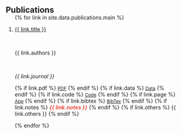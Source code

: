 <h2 id="publications" style="margin: 2px 0px -15px;">Publications</h2>
<script type='text/javascript' src='https://d1bxh8uas1mnw7.cloudfront.net/assets/embed.js'></script>

<div class="publications">
<ol class="bibliography">

{% for link in site.data.publications.main %}

<li>
  <div class="col-sm-9" style="position: relative;padding-right: 50px;padding-left: 0px;">
      <div>
        <p><span class="title"><a href="{{ link.doi }}">{{ link.title }}</a></span></p>
        <br>
        <p></p><span class="author">{{ link.authors }}</span></p>
        <br>
        <p></p><span class="periodical"><em>{{ link.journal }}</em></span></p>
      </div>
    <div class="links">
      {% if link.pdf %} 
      <a href="{{ link.pdf }}" class="btn btn-sm z-depth-0" role="button" target="_blank" style="font-size:12px;">PDF</a>
      {% endif %}
      {% if link.data %} 
      <a href="{{ link.data }}" class="btn btn-sm z-depth-0" role="button" target="_blank" style="font-size:12px;">Data</a>
      {% endif %}
      {% if link.code %} 
      <a href="{{ link.code }}" class="btn btn-sm z-depth-0" role="button" target="_blank" style="font-size:12px;">Code</a>
      {% endif %}
      {% if link.page %} 
      <a href="{{ link.page }}" class="btn btn-sm z-depth-0" role="button" target="_blank" style="font-size:12px;">App</a>
      {% endif %}
      {% if link.bibtex %} 
      <a href="{{ link.bibtex }}" class="btn btn-sm z-depth-0" role="button" target="_blank" style="font-size:12px;">BibTex</a>
      {% endif %}
      {% if link.notes %} 
      <strong> <i style="color:#e74d3c">{{ link.notes }}</i></strong>
      {% endif %}
      {% if link.others %} 
      {{ link.others }}
      {% endif %}
    </div>
</div>
</li>

{% endfor %}

</ol>
</div>

